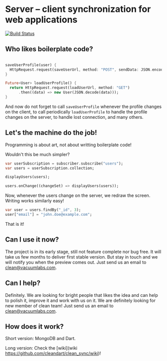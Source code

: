 Server – client synchronization for web applications
=====================================================

[![Build Status](https://drone.io/github.com/cleandart/clean_sync/status.png)](https://drone.io/github.com/cleandart/clean_sync/latest)

Who likes boilerplate code?
-----------------------------

```dart

saveUserProfile(user) {
  HttpRequest.request(saveUserUrl, method: "POST", sendData: JSON.encode(user));
}

Future<User> loadUserProfile() {
  return HttpRequest.request(loadUserUrl, method: "GET")
      .then((data) => new User(JSON.decode(data)));
}

```

And now do not forget to call `saveUserProfile` whenever the profile changes on the client, to call periodically `loadUserProfile` to handle the profile changes on the server, to handle lost connection, and many others.

Let's the machine do the job!
------------------------------

Programming is about art, not about writting boilerplate code!

Wouldn't this be much simpler?

```dart
var userSubscription = subscriber.subscribe("users");
var users = userSubscription.collection;

displayUsers(users);

users.onChange((changeSet) => displayUsers(users));
```

Now, whenever the users change on the server, we redraw the screen. Writing works similarly easy!

```dart
var user = users.findBy("_id", 3);
user["email"] = "john.doe@example.com";
```

That is it!

Can I use it now?
------------------

The project is in its early stage, still not feature complete nor bug free. It will take us few months to deliver first stable version. But stay in touch and we will notify you when the preview comes out. Just send us an email to clean@vacuumlabs.com.

Can I help?
------------

Definitely. We are looking for bright people that likes the idea and can help to polish it, improve it and work with us on it. We are definitely looking for new member of clean team! Just send us an email to clean@vacuumlabs.com.

How does it work?
------------------

Short version: MongoDB and Dart.

Long version: Check the [wiki](wiki https://github.com/cleandart/clean_sync/wiki)!
